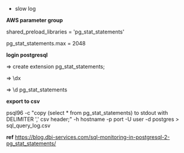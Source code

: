 - slow log

**AWS parameter group**

shared_preload_libraries = 'pg_stat_statements'

pg_stat_statements.max = 2048

**login postgresql**

=> create extension pg_stat_statements;

=> \dx

=> \d pg_stat_statements

**export to csv** 

psql96 -c "copy (select * from pg_stat_statements) to stdout with DELIMITER ',' csv header;" -h hostname -p port -U user -d postgres > sql_query_log.csv


**ref**
https://blog.dbi-services.com/sql-monitoring-in-postgresql-2-pg_stat_statements/
